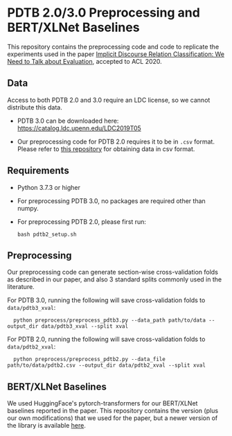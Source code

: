 # PDTB 2.0/3.0 Preprocessing and BERT/XLNet Baselines

This repository contains the preprocessing code and code to replicate the experiments used in the paper [Implicit Discourse Relation Classification: We Need to Talk about Evaluation](https://www.aclweb.org/anthology/2020.acl-main.480/), accepted to ACL 2020.

## Data

Access to both PDTB 2.0 and 3.0 require an LDC license, so we cannot distribute this data. 

* PDTB 3.0 can be downloaded here: https://catalog.ldc.upenn.edu/LDC2019T05

* Our preprocessing code for PDTB 2.0 requires it to be in `.csv` format. Please refer to [this repository](https://github.com/cgpotts/pdtb2) for obtaining data in csv format.

## Requirements

* Python 3.7.3 or higher

* For preprocessing PDTB 3.0, no packages are required other than numpy.

* For preprocessing PDTB 2.0, please first run:

      bash pdtb2_setup.sh

## Preprocessing

Our preprocessing code can generate section-wise cross-validation folds as described in our paper, and also 3 standard splits commonly used in the literature.

For PDTB 3.0, running the following will save cross-validation folds to `data/pdtb3_xval`:

      python preprocess/preprocess_pdtb3.py --data_path path/to/data --output_dir data/pdtb3_xval --split xval

For PDTB 2.0, running the following will save cross-validation folds to `data/pdtb2_xval`:

      python preprocess/preprocess_pdtb2.py --data_file path/to/data/pdtb2.csv --output_dir data/pdtb2_xval --split xval

## BERT/XLNet Baselines

We used HuggingFace's pytorch-transformers for our BERT/XLNet baselines reported in the paper. This repository contains the version (plus our own modifications) that we used for the paper, but a newer version of the library is available [here](https://github.com/huggingface/transformers).


